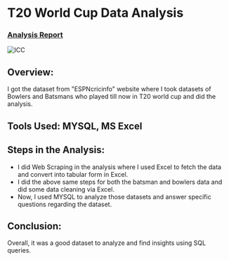 # T20 World Cup Data Analysis

### [Analysis Report](https://drive.google.com/file/d/1HbTPJvhS27HHO9YF-jnfQY3XVPwbMgMJ/view?usp=share_link)


![ICC](https://user-images.githubusercontent.com/72240938/207799448-55907643-729a-4aa2-9a49-201bdb125a71.jpeg)


## Overview:

I got the dataset from "ESPNcricinfo" website where I took datasets of Bowlers and Batsmans who played till now in T20 world cup and did the analysis.

## Tools Used: MYSQL, MS Excel

## Steps in the Analysis:

* I did Web Scraping in the analysis where I used Excel to fetch the data and convert into tabular form in Excel.
* I did the above same steps for both the batsman and bowlers data and did some data cleaning via Excel.
* Now, I used MYSQL to analyze those datasets and answer specific questions regarding the dataset.

## Conclusion:
Overall, it was a good dataset to analyze and find insights using SQL queries.

